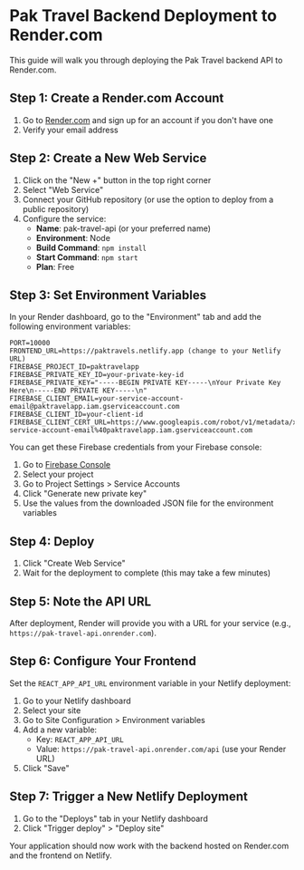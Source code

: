 # Pak Travel Backend Deployment to Render.com

This guide will walk you through deploying the Pak Travel backend API to Render.com.

## Step 1: Create a Render.com Account

1. Go to [Render.com](https://render.com/) and sign up for an account if you don't have one
2. Verify your email address

## Step 2: Create a New Web Service

1. Click on the "New +" button in the top right corner
2. Select "Web Service"
3. Connect your GitHub repository (or use the option to deploy from a public repository)
4. Configure the service:
   - **Name**: pak-travel-api (or your preferred name)
   - **Environment**: Node
   - **Build Command**: `npm install`
   - **Start Command**: `npm start`
   - **Plan**: Free

## Step 3: Set Environment Variables

In your Render dashboard, go to the "Environment" tab and add the following environment variables:

```
PORT=10000
FRONTEND_URL=https://paktravels.netlify.app (change to your Netlify URL)
FIREBASE_PROJECT_ID=paktravelapp
FIREBASE_PRIVATE_KEY_ID=your-private-key-id
FIREBASE_PRIVATE_KEY="-----BEGIN PRIVATE KEY-----\nYour Private Key Here\n-----END PRIVATE KEY-----\n"
FIREBASE_CLIENT_EMAIL=your-service-account-email@paktravelapp.iam.gserviceaccount.com
FIREBASE_CLIENT_ID=your-client-id
FIREBASE_CLIENT_CERT_URL=https://www.googleapis.com/robot/v1/metadata/x509/your-service-account-email%40paktravelapp.iam.gserviceaccount.com
```

You can get these Firebase credentials from your Firebase console:
1. Go to [Firebase Console](https://console.firebase.google.com/)
2. Select your project
3. Go to Project Settings > Service Accounts
4. Click "Generate new private key"
5. Use the values from the downloaded JSON file for the environment variables

## Step 4: Deploy

1. Click "Create Web Service"
2. Wait for the deployment to complete (this may take a few minutes)

## Step 5: Note the API URL

After deployment, Render will provide you with a URL for your service (e.g., `https://pak-travel-api.onrender.com`).

## Step 6: Configure Your Frontend

Set the `REACT_APP_API_URL` environment variable in your Netlify deployment:

1. Go to your Netlify dashboard
2. Select your site
3. Go to Site Configuration > Environment variables
4. Add a new variable:
   - Key: `REACT_APP_API_URL`
   - Value: `https://pak-travel-api.onrender.com/api` (use your Render URL)
5. Click "Save"

## Step 7: Trigger a New Netlify Deployment

1. Go to the "Deploys" tab in your Netlify dashboard
2. Click "Trigger deploy" > "Deploy site"

Your application should now work with the backend hosted on Render.com and the frontend on Netlify. 